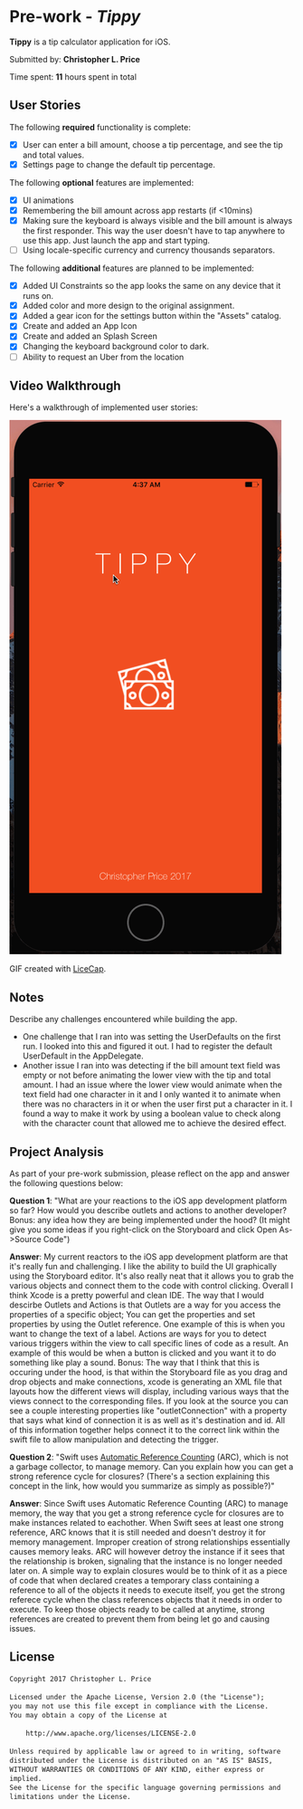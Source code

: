 # Pre-work - *Tippy*

**Tippy** is a tip calculator application for iOS.

Submitted by: **Christopher L. Price**

Time spent: **11** hours spent in total

## User Stories

The following **required** functionality is complete:

* [x] User can enter a bill amount, choose a tip percentage, and see the tip and total values.
* [x] Settings page to change the default tip percentage.

The following **optional** features are implemented:
* [x] UI animations
* [x] Remembering the bill amount across app restarts (if <10mins)
* [x] Making sure the keyboard is always visible and the bill amount is always the first responder. This way the user doesn't have to tap anywhere to use this app. Just launch the app and start typing.
* [ ] Using locale-specific currency and currency thousands separators.

The following **additional** features are planned to be implemented:
* [x] Added UI Constraints so the app looks the same on any device that it runs on.
* [x] Added color and more design to the original assignment.
* [x] Added a gear icon for the settings button within the "Assets" catalog.
* [x] Create and added an App Icon
* [x] Create and added an Splash Screen
* [x] Changing the keyboard background color to dark.
* [ ] Ability to request an Uber from the location

## Video Walkthrough 

Here's a walkthrough of implemented user stories:

<img src='https://github.com/chrispmonkey/Tippy/blob/master/Tippy%20Tip%20Calculator.gif' title='Video Walkthrough' width='' alt='Video Walkthrough' />

GIF created with [LiceCap](http://www.cockos.com/licecap/).

## Notes

Describe any challenges encountered while building the app.
* One challenge that I ran into was setting the UserDefaults on the first run. I looked into this and figured it out. I had to register the default UserDefault in the AppDelegate.
* Another issue I ran into was detecting if the bill amount text field was empty or not before animating the lower view with the tip and total amount. I had an issue where the lower view would animate when the text field had one character in it and I only wanted it to animate when there was no characters in it or when the user first put a character in it. I found a way to make it work by using a boolean value to check along with the character count that allowed me to achieve the desired effect.

## Project Analysis

As part of your pre-work submission, please reflect on the app and answer the following questions below:

**Question 1**: "What are your reactions to the iOS app development platform so far? How would you describe outlets and actions to another developer? Bonus: any idea how they are being implemented under the hood? (It might give you some ideas if you right-click on the Storyboard and click Open As->Source Code")

**Answer**: My current reactors to the iOS app development platform are that it's really fun and challenging. I like the ability to build the UI graphically using the Storyboard editor. It's also really neat that it allows you to grab the various objects and connect them to the code with control clicking. Overall I think Xcode is a pretty powerful and clean IDE.
The way that I would descirbe Outlets and Actions is that Outlets are a way for you access the properties of a specific object; You can get the properties and set properties by using the Outlet reference. One example of this is when you want to change the text of a label. Actions are ways for you to detect various triggers within the view to call specific lines of code as a result. An example of this would be when a button is clicked and you want it to do something like play a sound.
Bonus: The way that I think that this is occuring under the hood, is that within the Storyboard file as you drag and drop objects and make connections, xcode is generating an XML file that layouts how the different views will display, including various ways that the views connect to the corresponding files. If you look at the source you can see a couple interesting properties like "outletConnection" with a property that says what kind of connection it is as well as it's destination and id. All of this information together helps connect it to the correct link within the swift file to allow manipulation and detecting the trigger.


**Question 2**: "Swift uses [Automatic Reference Counting](https://developer.apple.com/library/content/documentation/Swift/Conceptual/Swift_Programming_Language/AutomaticReferenceCounting.html#//apple_ref/doc/uid/TP40014097-CH20-ID49) (ARC), which is not a garbage collector, to manage memory. Can you explain how you can get a strong reference cycle for closures? (There's a section explaining this concept in the link, how would you summarize as simply as possible?)"

**Answer**: Since Swift uses Automatic Reference Counting (ARC) to manage memory, the way that you get a strong reference cycle for closures are to make instances related to eachother. When Swift sees at least one strong reference, ARC knows that it is still needed and doesn't destroy it for memory management. Improper creation of strong relationships essentially causes memory leaks. ARC will however detroy the instance if it sees that the relationship is broken, signaling that the instance is no longer needed later on. A simple way to explain closures would be to think of it as a piece of code that when declared creates a temporary class containing a reference to all of the objects it needs to execute itself, you get the strong referece cycle when the class references objects that it needs in order to execute. To keep those objects ready to be called at anytime, strong references are created to prevent them from being let go and causing issues.

## License

    Copyright 2017 Christopher L. Price

    Licensed under the Apache License, Version 2.0 (the "License");
    you may not use this file except in compliance with the License.
    You may obtain a copy of the License at

        http://www.apache.org/licenses/LICENSE-2.0

    Unless required by applicable law or agreed to in writing, software
    distributed under the License is distributed on an "AS IS" BASIS,
    WITHOUT WARRANTIES OR CONDITIONS OF ANY KIND, either express or implied.
    See the License for the specific language governing permissions and
    limitations under the License.
